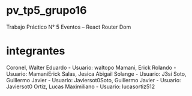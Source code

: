 # pv_tp5_grupo16
Trabajo Práctico N° 5 Eventos – React Router Dom

# integrantes
Coronel, Walter Eduardo - Usuario: waltopo
Mamani, Erick Rolando - Usuario: MamaniErick
Salas, Jesica Abigail Solange - Usuario: J3si
Soto, Guillermo Javier - Usuario: Javiersot0Soto, Guillermo Javier - Usuario: Javiersot0
Ortiz, Lucas Maximiliano - Usuario: lucasortiz512